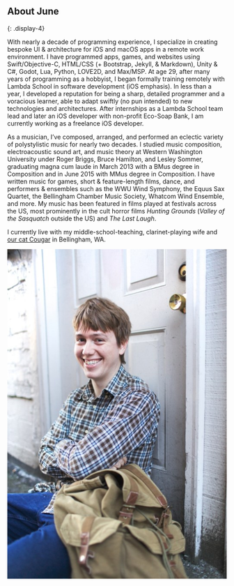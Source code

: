 ## About June
{: .display-4}
<div class="row">
<div class="col-lg-9" markdown="1">
With nearly a decade of programming experience, I specialize in creating bespoke UI & architecture for iOS and macOS apps in a remote work environment. I have programmed apps, games, and websites using Swift/Objective-C, HTML/CSS (+ Bootstrap, Jekyll, & Markdown), Unity & C#, Godot, Lua, Python, LOVE2D, and Max/MSP. At age 29, after many years of programming as a hobbyist, I began formally training remotely with Lambda School in software development (iOS emphasis). In less than a year, I developed a reputation for being a sharp, detailed programmer and a voracious learner, able to adapt swiftly (no pun intended) to new technologies and architectures. After internships as a Lambda School team lead and later an iOS developer with non-profit Eco-Soap Bank, I am currently working as a freelance iOS developer.

As a musician, I’ve composed, arranged, and performed an eclectic variety of polystylistic music for nearly two decades. I studied music composition, electroacoustic sound art, and music theory at Western Washington University under Roger Briggs, Bruce Hamilton, and Lesley Sommer, graduating magna cum laude in March 2013 with a BMus degree in Composition and in June 2015 with MMus degree in Composition. I have written music for games, short & feature-length films, dance, and performers & ensembles such as the WWU Wind Symphony, the Equus Sax Quartet, the Bellingham Chamber Music Society, Whatcom Wind Ensemble, and more. My music has been featured in films played at festivals across the US, most prominently in the cult horror films *Hunting Grounds* (*Valley of the Sasquatch* outside the US) and *The Last Laugh*.

I currently live with my middle-school-teaching, clarinet-playing wife and <a href="#cougarModal" data-toggle="modal">our cat Cougar</a> in Bellingham, WA.
</div>
<div class="col-lg-3">
<img src="/assets/images/jon-bio.jpg" />
</div>
</div>
